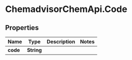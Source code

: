 # ChemadvisorChemApi.Code

## Properties
Name | Type | Description | Notes
------------ | ------------- | ------------- | -------------
**code** | **String** |  | 


